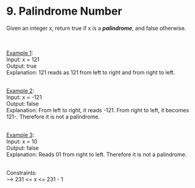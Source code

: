 # 9. Palindrome Number

Given an integer x, return true if x is a <b><i>palindrome</i></b>, and false otherwise.

 
<br><br>
<u>Example 1</u>:<br> 
Input: x = 121<BR>
Output: true<BR>
Explanation: 121 reads as 121 from left to right and from right to left.<BR><BR>
  

<u>Example 2</u>:<BR>
Input: x = -121<BR>
Output: false<BR>
Explanation: From left to right, it reads -121. From right to left, it becomes 121-. Therefore it is not a palindrome.<BR><BR>
  

<u>Example 3</u>:<BR>
Input: x = 10<BR>
Output: false<BR>
Explanation: Reads 01 from right to left. Therefore it is not a palindrome.<BR><BR>
 

Constraints:<br>
--> 231 <= x <= 231 - 1
  
